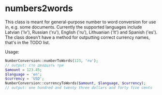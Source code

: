 numbers2words
=============
This class is meant for general-purpose number to word conversion for use in, e.g. some documents.
Currently the supported languages include Latvian ('lv'), Russian ('ru'), English ('ru'), Lithuanian ('lt') and Spanish ('es').
The class doesn't have a method for outputting correct currency names, that's in the TODO list.

Usage:
```php
NumberConversion::numberToWords(123, 'ru');
// output: сто двадцать три
$amount = 123.45;
$language = 'en';
$currency = 'USD';
NumberConversion::currencyToWords($amount, $language, $currency);
// output: one hundred and twenty three dollars and forty five cents
```
